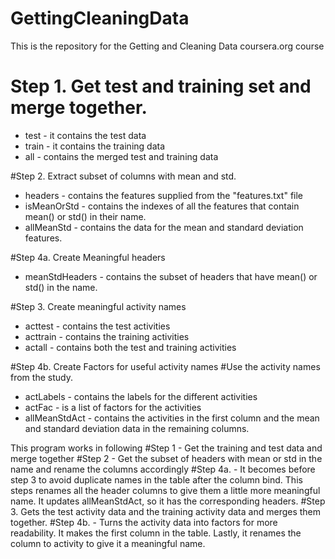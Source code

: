 # GettingCleaningData
This is the repository for the Getting and Cleaning Data coursera.org course

# Step 1. Get test and training set and merge together.
* test - it contains the test data  
* train - it contains the training data 
* all - contains the merged test and training data

#Step 2. Extract subset of columns with mean and std.
* headers - contains the features supplied from the "features.txt" file
* isMeanOrStd - contains the indexes of all the features that contain mean() or std() in their name.
* allMeanStd - contains the data for the mean and standard deviation features.

#Step 4a. Create Meaningful headers
* meanStdHeaders - contains the subset of headers that have mean() or std() in the name.

#Step 3. Create meaningful activity names
* acttest - contains the test activities
* acttrain - contains the training activities
* actall - contains both the test and training activities

#Step 4b. Create Factors for useful activity names
#Use the activity names from the study.
* actLabels - contains the labels for the different activities
* actFac - is a list of factors for the activities
* allMeanStdAct - contains the activities in the first column and the mean and standard deviation data in the remaining columns.

This program works in following
#Step 1 - Get the training and test data and merge together
#Step 2 - Get the subset of headers with mean or std in the name and rename the columns accordingly
#Step 4a. - It becomes before step 3 to avoid duplicate names in the table after the column bind. This steps renames all the header columns to give them a little more meaningful name. It updates allMeanStdAct, so it has the corresponding headers.
#Step 3. Gets the test activity data and the training activity data and merges them together.
#Step 4b. - Turns the activity data into factors for more readability. It makes the first column in the table. Lastly, it renames the column to activity to give it a meaningful name.

